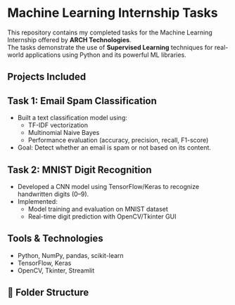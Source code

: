 
# Machine Learning Internship Tasks 

This repository contains my completed tasks for the Machine Learning Internship offered by **ARCH Technologies**.  
The tasks demonstrate the use of **Supervised Learning** techniques for real-world applications using Python and its powerful ML libraries.

## Projects Included

## Task 1: Email Spam Classification
- Built a text classification model using:
  - TF-IDF vectorization
  - Multinomial Naive Bayes
  - Performance evaluation (accuracy, precision, recall, F1-score)
- Goal: Detect whether an email is spam or not based on its content.

## Task 2: MNIST Digit Recognition
- Developed a CNN model using TensorFlow/Keras to recognize handwritten digits (0–9).
- Implemented:
  - Model training and evaluation on MNIST dataset
  - Real-time digit prediction with OpenCV/Tkinter GUI

## Tools & Technologies
- Python, NumPy, pandas, scikit-learn
- TensorFlow, Keras
- OpenCV, Tkinter, Streamlit


## 📂 Folder Structure

